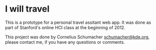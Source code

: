 # I will travel

This is a prototype for a personal travel assitant web app. It was done as part
of Stanford's online HCI class at the beginning of 2012.

This project was done by Cornelius Schumacher <schumacher@kde.org>, please contact me, if you have any questions or comments.
